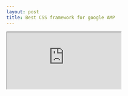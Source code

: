 ```yaml
---
layout: post
title: Best CSS framework for google AMP
---
```


<iframe src="https://docs.google.com/spreadsheets/d/e/2PACX-1vTNLW2E0ACMRc07bUR1UIUZj0FdUnhNKdXLFdLnBRh2oP5KkAThM1BNR60hRGA-_SAxM2gTTQPFgVZr/pubhtml?gid=0&amp;single=true&amp;widget=true&amp;headers=false"></iframe>
